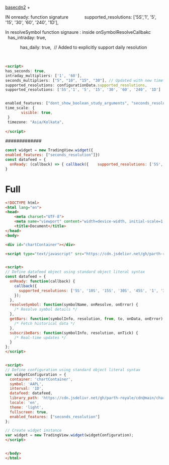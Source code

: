 [basecdn2](basecdn2.md) + 

IN onready: function signature             supported_resolutions: \['5S','1', '5', '15', '30', '60', '240', '1D'\],

In resolveSymbol function signaure :
inside onSymbolResolveCallbakc 
            has_intraday: true,

            has_daily: true,  // Added to explicitly support daily resolution

        

````html
<script>
has_seconds: true,
intraday_multipliers: ['1', '60'],
seconds_multipliers: ["5", "10", "15", "30"], // Updated with new timeframes
supported_resolutions: configurationData.supported_resolutions,
supported_resolutions: ['5S','1', '5', '15', '30', '60', '240', '1D']


enabled_features: ["dont_show_boolean_study_arguments", "seconds_resolution"],
time_scale: {
       visible: true,
 }
 timezone: "Asia/Kolkata",
        
</script>
````

\#############

````js
const widget = new TradingView.widget({
enabled_features: ["seconds_resolution"]})
const datafeed = {
  onReady: (callback) => { callback({    supported_resolutions: ['5S', '10S', '15S','30S','45S','1','3' ,'5', '15', '30', '45', '60', '240', '1D'],  }) },
}
````

# Full

````html
<!DOCTYPE html>
<html lang="en">
<head>
    <meta charset="UTF-8">
    <meta name="viewport" content="width=device-width, initial-scale=1.0">
    <title>Document</title>
</head>
<body>

<div id="chartContainer"></div>

<script type="text/javascript" src="https://cdn.jsdelivr.net/gh/parth-royale/cdn@main/charting_library/charting_library.standalone.js"></script>


<script>
// Define datafeed object using standard object literal syntax
const datafeed = {
  onReady: function(callback) {
    callback({
      supported_resolutions: ['5S', '10S', '15S', '30S', '45S', '1', '3', '5', '15', '30', '45', '60', '240', '1D']
    });
  },
  resolveSymbol: function(symbolName, onResolve, onError) {
    /* Resolve symbol details */
  },
  getBars: function(symbolInfo, resolution, from, to, onData, onError) {
    /* Fetch historical data */
  },
  subscribeBars: function(symbolInfo, resolution, onTick) {
    /* Real-time updates */
  }
};
</script>


<script>
// Define configuration using standard object literal syntax
var widgetConfiguration = {
  container: 'chartContainer',
  symbol: 'AAPL',
  interval: '1D',
  datafeed: datafeed,
  library_path: 'https://cdn.jsdelivr.net/gh/parth-royale/cdn@main/charting_library/charting_library.standalone.js',
  locale: 'en',
  theme: 'light',
  fullscreen: true,
  enabled_features: ["seconds_resolution"]
};

// Create widget instance
var widget = new TradingView.widget(widgetConfiguration);
</script>


</body>
</html>
````
